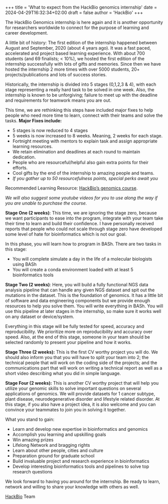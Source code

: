 +++
title = 'What to expect from the HackBio genomics internship'
date = 2024-04-29T16:32:34+02:00
draft = false
author = 'HackBio'
+++


The HackBio Genomics internship is here again and it is another opportunity for researchers worldwide to connect for the purpose of learning and career development.

A little bit of history: The first edition of the internship happened between August and September, 2020 (about 4 years ago). It was a fast paced, accelerated and project based learning experience. With about 700 students (and 69 finalists; < 10%), we hosted the first edition of the internship successfully with lots of gifts and memories. Since then we have hosted the internship 2 more times with over 5000 students, 20+ projects/publications and lots of success stories.

Historically, the internship is divided into 5 stages (0,1,2,3 & 4), with each stage representing a really hard task to be solved in one week. Also, the internship is known to be unforgiving; failure to meet up with the deadline and requirements for teamwork means you are out.

This time, we are rethinking this steps have included major fixes to help people who need more time to learn, connect with their teams and solve the tasks. **Major Fixes include:**

- 5 stages is now reduced to 4 stages
- 5 weeks is now increased to 8 weeks. Meaning, 2 weeks for each stage.
- Fortnight meeting with mentors to explain task and assign appropriate learning resources.
- We retain elimination and deadlines at each round to maintain dedication.
- People who are resourceful/helpful also gain extra points for their efforts.
- Cool gifts by the end of the internship to amazing people and teams.
- *If you gather up to 50 resourcefulness points, special perks await you*

Recommended Learning Resource: [HackBio’s genomics course](https://thehackbio.com/courses/25).

*We will also suggest some youtube videos for you to use along the way if you are unable to purchase the course.*

**Stage One (2 weeks)**: This time, we are ignoring the stage zero, because we want participants to ease into the program, integrate with your team take their time to learn and build their confidence. I have personally received reports that people who could not scale through stage zero have developed some level of hate for bioinformatics which is not our goal.

In this phase, you will learn how to program in BASh. There are two tasks in this stage:

- You will complete simulate a day in the life of a molecular biologists using BASh
- You will create a conda environment loaded with at least 5 bioinformatics tools

**Stage Two (2 weeks)**: Here, you will build a fully functional NGS data analysis pipeline that can handle any given NGS dataset and spit out the mutations in the dataset. This is the foundation of genomics. It has a little bit of software and data engineering components but we provide enough resources to help you solve them. You will write everything in BASh. You will use this pipeline at later stages in the internship, so make sure it works well on any dataset or device/system.

Everything in this stage will be fully tested for speed, accuracy and reproducibility. We prioritize more on reproducibility and accuracy over speed. Also, at the end of this stage, someone in your team should be selected randomly to present your pipeline and how it works.

**Stage Three (2 weeks):** This is the first CV worthy project you will do. We should also inform you that you will have to split your team into 2; the technical people that will work on the coding side of the projects; and the communications part that will work on writing a technical report as well as a short video describing what you did in simple language.

**Stage Four (2 weeks):** This is another CV worthy project that will help you utilize your genomic skills to solve important questions on several applications of genomics. We will provide datasets for 1 cancer subtype, plant disease, neurodegenerative disorder and lifestyle related disorder. At this stage, if you also have a project idea, it is also welcome and you can convince your teammates to join you in solving it together.

What you stand to gain:

- Learn and develop new expertise in bioinformatics and genomics
- Accomplish you learning and upskilling goals
- Win amazing prizes
- Lifelong Network and bragging rights
- Learn about other people, cities and culture
- Preparation ground for graduate school
- Build invaluable project and research experience in bioinformatics
- Develop interesting bioinformatics tools and pipelines to solve top research questions

We look forward to having you around for the internship. Be ready to learn, network and willing to share your knowledge with others as well.

[HackBio](https://www.linkedin.com/company/hackbio/)  Team